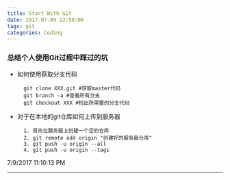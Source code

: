 ```yaml
---
title: Start With Git
date: 2017-07-09 22:50:06
tags: git
categories: Coding
---
```


### 总结个人使用Git过程中踩过的坑 ###

- 如何使用获取分支代码
		
		git clone XXX.git #获取master代码
		git branch -a #查看所有分支
		git checkout XXX #检出所需要的分支代码

- 对于在本地的git仓库如何上传到服务器

		1. 首先在服务器上创建一个空的仓库
		2. git remote add origin "创建好的服务器仓库"
		3. git push -u origin --all
		4. git push -u origin --tags



7/9/2017 11:10:13 PM 

----------

